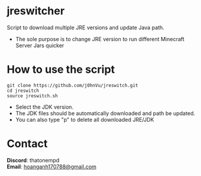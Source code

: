 # jreswitcher
 Script to download multiple JRE versions and update Java path.
 - The sole purpose is to change JRE version to run different Minecraft Server Jars quicker

# How to use the script

```
git clone https://github.com/j0hnVu/jreswitch.git
cd jreswitch
source jreswitch.sh
```

- Select the JDK version.
- The JDK files should be automatically downloaded and path be updated.
- You can also type "p" to delete all downloaded JRE/JDK


# Contact
**Discord**: thatonempd <br/>
**Email**: hoanganh170788@gmail.com
